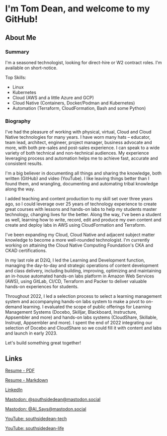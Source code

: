 # I'm Tom Dean, and welcome to my GitHub!

## About Me

### Summary

I'm a seasoned technologist, looking for direct-hire or W2 contract roles.  I'm available on short-notice.

Top Skills:

- Linux
- Kubernetes
- Cloud (AWS and a little Azure and GCP)
- Cloud Native (Containers, Docker/Podman and Kubernetes)
- Automation (Terraform, CloudFormation, Bash and some Python)

### Biography

I've had the pleasure of working with physical, virtual, Cloud and Cloud Native technologies for many years. I have worn many hats – educator, team lead, architect, engineer, project manager, business advocate and more, with both pre-sales and post-sales experience.  I can speak to a wide variety of both technical and non-technical audiences. My experience leveraging process and automation helps me to achieve fast, accurate and consistent results.

I'm a big believer in documenting all things and sharing the knowledge, both written (GitHub) and video (YouTube).  I like leaving things better than I found them, and wrangling, documenting and automating tribal knowledge along the way.

I added teaching and content production to my skill set over three years ago, so I could leverage over 25 years of technology experience to create great courses with lessons and hands-on labs to help my students master technology, changing lives for the better.  Along the way, I've been a student as well, learning how to write, record, edit and produce my own content and create and deploy labs in AWS using CloudFormation and Terraform.

I've been expanding my Cloud, Cloud Native and adjacent subject matter knowledge to become a more well-rounded technologist. I'm currently working on attaining the Cloud Native Computing Foundation's CKA and CKAD certifications.

In my last role at D2iQ, I led the Learning and Development function, managing the day-to-day and strategic operations of content development and class delivery, including building, improving, optimizing and maintaining an in-house automated hands-on labs platform in Amazon Web Services (AWS), using GitLab, CI/CD, Terraform and Packer to deliver valuable hands-on experiences for students.

Throughout 2022, I led a selection process to select a learning management system and accompanying hands-on labs system to make a pivot to on-demand learning. I evaluated the scope of public offerings for Learning Management Systems (Docebo, Skilljar, Blackboard, Instructure, Appsembler and more) and hands-on labs systems (CloudShare, Skillable, Instruqt, Appsembler and more). I spent the end of 2022 integrating our selection of Docebo and CloudShare so we could fill it with content and labs and launch in early 2023.

Let's build something great together!

## Links

[Resume - PDF](./Resume-Tom-Dean.pdf)

[Resume - Markdown](./Resume-Tom-Dean.md)

[LinkedIn](https://www.linkedin.com/in/tomdeanjr/)

[Mastodon: @southsidedean@mastodon.social](https://mastodon.social/@southsidedean)

[Mastodon: @AI_Says@mastodon.social](https://mastodon.social/@AI_Says)

[YouTube: southsidedean-tech](https://www.youtube.com/@southsidedean-tech)

[YouTube: southsidedean-life](https://www.youtube.com/@southsidedean-life)
